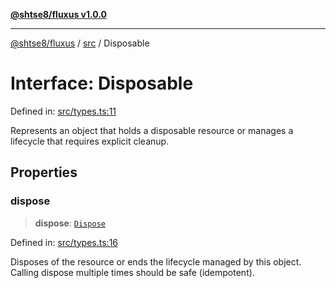 [**@shtse8/fluxus v1.0.0**](../../README.md)

---

[@shtse8/fluxus](../../README.md) / [src](../README.md) / Disposable

# Interface: Disposable

Defined in: [src/types.ts:11](https://github.com/shtse8/fluxus/blob/4924e60e87ca8856c0bf61d7c46469f55d63d7b6/src/types.ts#L11)

Represents an object that holds a disposable resource or manages a lifecycle
that requires explicit cleanup.

## Properties

### dispose

> **dispose**: [`Dispose`](../type-aliases/Dispose.md)

Defined in: [src/types.ts:16](https://github.com/shtse8/fluxus/blob/4924e60e87ca8856c0bf61d7c46469f55d63d7b6/src/types.ts#L16)

Disposes of the resource or ends the lifecycle managed by this object.
Calling dispose multiple times should be safe (idempotent).
